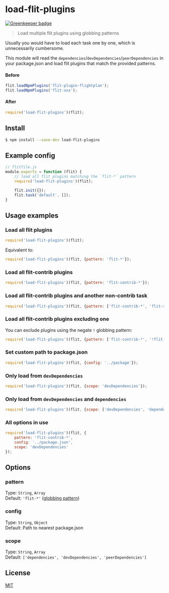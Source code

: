# load-flit-plugins

[![Greenkeeper badge](https://badges.greenkeeper.io/taoyuan/load-flit-plugins.svg)](https://greenkeeper.io/)

> Load multiple flit plugins using globbing patterns

Usually you would have to load each task one by one, which is unnecessarily cumbersome.

This module will read the `dependencies`/`devDependencies`/`peerDependencies` in your package.json and load flit plugins that match the provided patterns.


#### Before

```js
flit.loadNpmPlugins('flit-plugin-flightplan');
flit.loadNpmPlugins('flit-xxx');
```

#### After

```js
require('load-flit-plugins')(flit);
```


## Install

```bash
$ npm install --save-dev load-flit-plugins
```


## Example config

```js
// flitfile.js
module.exports = function (flit) {
	// load all flit plugins matching the `flit-*` pattern
	require('load-flit-plugins')(flit);

	flit.init({});
	flit.task('default', []);
}
```


## Usage examples

### Load all flit plugins

```js
require('load-flit-plugins')(flit);
```

Equivalent to:

```js
require('load-flit-plugins')(flit, {pattern: 'flit-*'});
```

### Load all flit-contrib plugins

```js
require('load-flit-plugins')(flit, {pattern: 'flit-contrib-*'});
```

### Load all flit-contrib plugins and another non-contrib task

```js
require('load-flit-plugins')(flit, {pattern: ['flit-contrib-*', 'flit-xxx']});
```

### Load all flit-contrib plugins excluding one

You can exclude plugins using the negate `!` globbing pattern:

```js
require('load-flit-plugins')(flit, {pattern: ['flit-contrib-*', '!flit-contrib-xxx']});
```

### Set custom path to package.json

```js
require('load-flit-plugins')(flit, {config: '../package'});
```

### Only load from `devDependencies`

```js
require('load-flit-plugins')(flit, {scope: 'devDependencies'});
```

### Only load from `devDependencies` and `dependencies`

```js
require('load-flit-plugins')(flit, {scope: ['devDependencies', 'dependencies']});
```

### All options in use

```js
require('load-flit-plugins')(flit, {
	pattern: 'flit-contrib-*',
	config: '../package.json',
	scope: 'devDependencies'
});
```


## Options

### pattern

Type: `String`, `Array`  
Default: `'flit-*'` ([globbing pattern](https://github.com/isaacs/minimatch))

### config

Type: `String`, `Object`  
Default: Path to nearest package.json

### scope

Type: `String`, `Array`  
Default: `['dependencies', 'devDependencies', 'peerDependencies']`


## License

[MIT](http://opensource.org/licenses/MIT)

